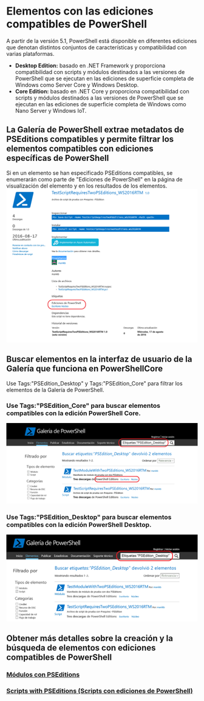 # Elementos con las ediciones compatibles de PowerShell
A partir de la versión 5.1, PowerShell está disponible en diferentes ediciones que denotan distintos conjuntos de características y compatibilidad con varias plataformas.

- **Desktop Edition:** basado en .NET Framework y proporciona compatibilidad con scripts y módulos destinados a las versiones de PowerShell que se ejecutan en las ediciones de superficie completa de Windows como Server Core y Windows Desktop.
- **Core Edition:** basado en .NET Core y proporciona compatibilidad con scripts y módulos destinados a las versiones de PowerShell que se ejecutan en las ediciones de superficie completa de Windows como Nano Server y Windows IoT.

## La Galería de PowerShell extrae metadatos de PSEditions compatibles y permite filtrar los elementos compatibles con ediciones específicas de PowerShell

Si en un elemento se han especificado PSEditions compatibles, se enumerarán como parte de "Ediciones de PowerShell" en la página de visualización del elemento y en los resultados de los elementos.
![Página de visualización del elemento con PSEditions](Images/ItemDisplayPageWithPSEditions.PNG)

## Buscar elementos en la interfaz de usuario de la Galería que funciona en PowerShellCore
Use Tags:"PSEdition_Desktop" y Tags:"PSEdition_Core" para filtrar los elementos de la Galería de PowerShell.

### Use Tags:"PSEdition_Core" para buscar elementos compatibles con la edición PowerShell Core.
![Resultados de la búsqueda de elementos compatibles con Core PSEdition](Images/SearchResultsWithPSEditions.PNG)

### Use Tags:"PSEdition_Desktop" para buscar elementos compatibles con la edición PowerShell Desktop.
![Resultados de la búsqueda de elementos compatibles con Desktop PSEdition](Images/SearchResultsWithPSEdition_Desktop.PNG)

## Obtener más detalles sobre la creación y la búsqueda de elementos con ediciones compatibles de PowerShell
### [Módulos con PSEditions](../psget/module/modulewithpseditionsupport.md)
### [Scripts with PSEditions (Scripts con ediciones de PowerShell)](../psget/script/scriptwithpseditionsupport.md)

<!--HONumber=Aug16_HO3-->


